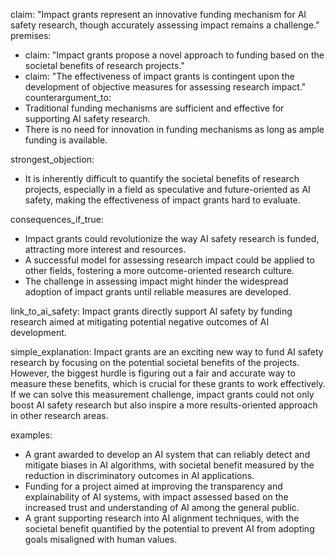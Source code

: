 claim: "Impact grants represent an innovative funding mechanism for AI safety research, though accurately assessing impact remains a challenge."
premises:
  - claim: "Impact grants propose a novel approach to funding based on the societal benefits of research projects."
  - claim: "The effectiveness of impact grants is contingent upon the development of objective measures for assessing research impact."
counterargument_to:
  - Traditional funding mechanisms are sufficient and effective for supporting AI safety research.
  - There is no need for innovation in funding mechanisms as long as ample funding is available.

strongest_objection:
  - It is inherently difficult to quantify the societal benefits of research projects, especially in a field as speculative and future-oriented as AI safety, making the effectiveness of impact grants hard to evaluate.

consequences_if_true:
  - Impact grants could revolutionize the way AI safety research is funded, attracting more interest and resources.
  - A successful model for assessing research impact could be applied to other fields, fostering a more outcome-oriented research culture.
  - The challenge in assessing impact might hinder the widespread adoption of impact grants until reliable measures are developed.

link_to_ai_safety: Impact grants directly support AI safety by funding research aimed at mitigating potential negative outcomes of AI development.

simple_explanation: Impact grants are an exciting new way to fund AI safety research by focusing on the potential societal benefits of the projects. However, the biggest hurdle is figuring out a fair and accurate way to measure these benefits, which is crucial for these grants to work effectively. If we can solve this measurement challenge, impact grants could not only boost AI safety research but also inspire a more results-oriented approach in other research areas.

examples:
  - A grant awarded to develop an AI system that can reliably detect and mitigate biases in AI algorithms, with societal benefit measured by the reduction in discriminatory outcomes in AI applications.
  - Funding for a project aimed at improving the transparency and explainability of AI systems, with impact assessed based on the increased trust and understanding of AI among the general public.
  - A grant supporting research into AI alignment techniques, with the societal benefit quantified by the potential to prevent AI from adopting goals misaligned with human values.